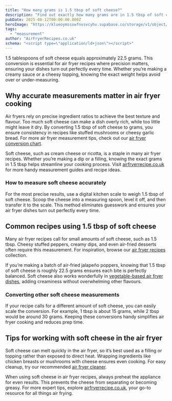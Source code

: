 ```yaml
---
title: "How many grams is 1.5 tbsp of soft cheese?"
description: "Find out exactly how many grams are in 1.5 tbsp of soft cheese for perfect air fryer recipes every time."
pubDate: 2025-08-12T00:00:00.000Z
heroImage: "https://klueoymssxwfnxsvcyhv.supabase.co/storage/v1/object/public/md/how-many-grams-is-1-5-tbsp-of-soft-cheese-6f677918.webp"
tags:
  - "measurement"
author: "AirFryerRecipes.co.uk"
schema: "<script type=\"application/ld+json\"></script>"
---
```


<p>1.5 tablespoons of soft cheese equals approximately 22.5 grams. This conversion is essential for air fryer recipes where precision matters, ensuring your dishes turn out perfectly every time. Whether you’re making a creamy sauce or a cheesy topping, knowing the exact weight helps avoid over or under-measuring.</p>  

<h2>Why accurate measurements matter in air fryer cooking</h2>  
<p>Air fryers rely on precise ingredient ratios to achieve the best texture and flavour. Too much soft cheese can make a dish overly rich, while too little might leave it dry. By converting 1.5 tbsp of soft cheese to grams, you ensure consistency in recipes like stuffed mushrooms or cheesy garlic bread. For more air fryer measurement tips, check out our <a href=https://www.airfryerrecipe.co.uk/air-fryer-conversion-chart>air fryer conversion chart</a>.</p>  

<p>Soft cheese, such as cream cheese or ricotta, is a staple in many air fryer recipes. Whether you’re making a dip or a filling, knowing the exact grams in 1.5 tbsp helps streamline your cooking process. Visit <a href=https://www.airfryerrecipe.co.uk>airfryerrecipe.co.uk</a> for more handy measurement guides and recipe ideas.</p>  

<h3>How to measure soft cheese accurately</h3>  
<p>For the most precise results, use a digital kitchen scale to weigh 1.5 tbsp of soft cheese. Scoop the cheese into a measuring spoon, level it off, and then transfer it to the scale. This method eliminates guesswork and ensures your air fryer dishes turn out perfectly every time.</p>  

<h2>Common recipes using 1.5 tbsp of soft cheese</h2>  
<p>Many air fryer recipes call for small amounts of soft cheese, such as 1.5 tbsp. Cheesy stuffed peppers, creamy dips, and even air-fried desserts often require this measurement. For inspiration, browse our <a href=https://www.airfryerrecipe.co.uk/recipes>air fryer recipes</a> collection.</p>  

<p>If you’re making a batch of air-fried jalapeño poppers, knowing that 1.5 tbsp of soft cheese is roughly 22.5 grams ensures each bite is perfectly balanced. Soft cheese also works wonderfully in <a href=https://www.airfryerrecipe.co.uk/recipe-category/vegetables>vegetable-based air fryer dishes</a>, adding creaminess without overwhelming other flavours.</p>  

<h3>Converting other soft cheese measurements</h3>  
<p>If your recipe calls for a different amount of soft cheese, you can easily scale the conversion. For example, 1 tbsp is about 15 grams, while 2 tbsp would be around 30 grams. Keeping these conversions handy simplifies air fryer cooking and reduces prep time.</p>  

<h2>Tips for working with soft cheese in the air fryer</h2>  
<p>Soft cheese can melt quickly in the air fryer, so it’s best used as a filling or topping rather than exposed to direct heat. Wrapping ingredients like chicken breasts or mushrooms with cheese ensures even cooking. For easy cleanup, try our recommended <a href=https://www.airfryerrecipe.co.uk/air-fryer-cleaner>air fryer cleaner</a>.</p>  

<p>When using soft cheese in air fryer recipes, always preheat the appliance for even results. This prevents the cheese from separating or becoming greasy. For more expert tips, explore <a href=https://www.airfryerrecipe.co.uk>airfryerrecipe.co.uk</a>, your go-to resource for all things air frying.</p>